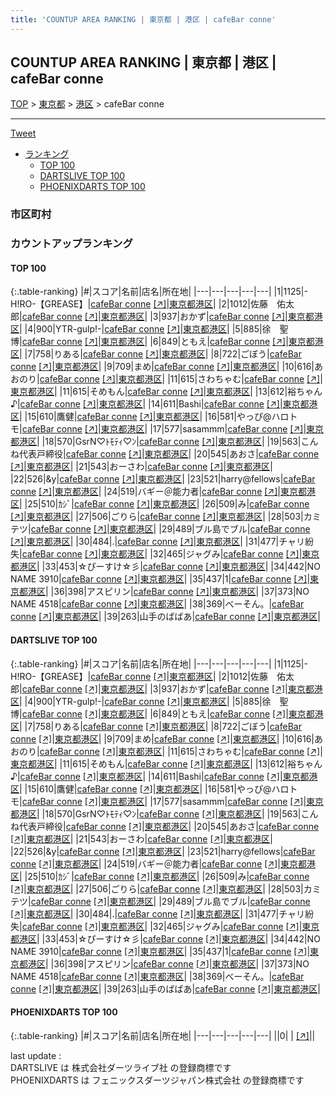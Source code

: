 ```yaml
---
title: 'COUNTUP AREA RANKING | 東京都 | 港区 | cafeBar conne'
---
```

## COUNTUP AREA RANKING | 東京都 | 港区 | cafeBar conne

[TOP](/darts/rank/) > [東京都](/darts/rank/東京都/) > [港区](/darts/rank/東京都/港区/) > cafeBar conne

___

<a href="https://twitter.com/share?ref_src=twsrc%5Etfw" data-text="COUNTUP AREA RANKING | 東京都港区cafeBar conne" class="twitter-share-button" data-hashtags="DARTSLIVE,PHOENIXDARTS,darts,ダーツ" data-show-count="false">Tweet</a>

* [ランキング](#カウントアップランキング)
    * [TOP 100](#top-100)
    * [DARTSLIVE TOP 100](#dartslive-top-100)
    * [PHOENIXDARTS TOP 100](#phoenixdarts-top-100)

### 市区町村

<ul>

</ul>

### カウントアップランキング

#### TOP 100



{:.table-ranking}
|#|スコア|名前|店名|所在地|
|---|---|---|---|---|
|1|1125|<span class="rank-name-dl">-H!RO-【GREASE】</span>|<a href="/darts/rank/shops/3746c61ee72d8f705f9f3321c1147265.html">cafeBar conne</a> <a href="https://search.dartslive.com/jp/shop/3746c61ee72d8f705f9f3321c1147265">[↗]</a>|<a href="/darts/rank/東京都/港区">東京都港区</a>|
|2|1012|<span class="rank-name-dl">佐藤　佑太郎</span>|<a href="/darts/rank/shops/3746c61ee72d8f705f9f3321c1147265.html">cafeBar conne</a> <a href="https://search.dartslive.com/jp/shop/3746c61ee72d8f705f9f3321c1147265">[↗]</a>|<a href="/darts/rank/東京都/港区">東京都港区</a>|
|3|937|<span class="rank-name-dl">おかず</span>|<a href="/darts/rank/shops/3746c61ee72d8f705f9f3321c1147265.html">cafeBar conne</a> <a href="https://search.dartslive.com/jp/shop/3746c61ee72d8f705f9f3321c1147265">[↗]</a>|<a href="/darts/rank/東京都/港区">東京都港区</a>|
|4|900|<span class="rank-name-dl">YTR-gulp!-</span>|<a href="/darts/rank/shops/3746c61ee72d8f705f9f3321c1147265.html">cafeBar conne</a> <a href="https://search.dartslive.com/jp/shop/3746c61ee72d8f705f9f3321c1147265">[↗]</a>|<a href="/darts/rank/東京都/港区">東京都港区</a>|
|5|885|<span class="rank-name-dl">徐　聖博</span>|<a href="/darts/rank/shops/3746c61ee72d8f705f9f3321c1147265.html">cafeBar conne</a> <a href="https://search.dartslive.com/jp/shop/3746c61ee72d8f705f9f3321c1147265">[↗]</a>|<a href="/darts/rank/東京都/港区">東京都港区</a>|
|6|849|<span class="rank-name-dl">ともえ</span>|<a href="/darts/rank/shops/3746c61ee72d8f705f9f3321c1147265.html">cafeBar conne</a> <a href="https://search.dartslive.com/jp/shop/3746c61ee72d8f705f9f3321c1147265">[↗]</a>|<a href="/darts/rank/東京都/港区">東京都港区</a>|
|7|758|<span class="rank-name-dl">りある</span>|<a href="/darts/rank/shops/3746c61ee72d8f705f9f3321c1147265.html">cafeBar conne</a> <a href="https://search.dartslive.com/jp/shop/3746c61ee72d8f705f9f3321c1147265">[↗]</a>|<a href="/darts/rank/東京都/港区">東京都港区</a>|
|8|722|<span class="rank-name-dl">ごぼう</span>|<a href="/darts/rank/shops/3746c61ee72d8f705f9f3321c1147265.html">cafeBar conne</a> <a href="https://search.dartslive.com/jp/shop/3746c61ee72d8f705f9f3321c1147265">[↗]</a>|<a href="/darts/rank/東京都/港区">東京都港区</a>|
|9|709|<span class="rank-name-dl">まめ</span>|<a href="/darts/rank/shops/3746c61ee72d8f705f9f3321c1147265.html">cafeBar conne</a> <a href="https://search.dartslive.com/jp/shop/3746c61ee72d8f705f9f3321c1147265">[↗]</a>|<a href="/darts/rank/東京都/港区">東京都港区</a>|
|10|616|<span class="rank-name-dl">あおのり</span>|<a href="/darts/rank/shops/3746c61ee72d8f705f9f3321c1147265.html">cafeBar conne</a> <a href="https://search.dartslive.com/jp/shop/3746c61ee72d8f705f9f3321c1147265">[↗]</a>|<a href="/darts/rank/東京都/港区">東京都港区</a>|
|11|615|<span class="rank-name-dl">さわちゃむ</span>|<a href="/darts/rank/shops/3746c61ee72d8f705f9f3321c1147265.html">cafeBar conne</a> <a href="https://search.dartslive.com/jp/shop/3746c61ee72d8f705f9f3321c1147265">[↗]</a>|<a href="/darts/rank/東京都/港区">東京都港区</a>|
|11|615|<span class="rank-name-dl">そめもん</span>|<a href="/darts/rank/shops/3746c61ee72d8f705f9f3321c1147265.html">cafeBar conne</a> <a href="https://search.dartslive.com/jp/shop/3746c61ee72d8f705f9f3321c1147265">[↗]</a>|<a href="/darts/rank/東京都/港区">東京都港区</a>|
|13|612|<span class="rank-name-dl">裕ちゃん♪</span>|<a href="/darts/rank/shops/3746c61ee72d8f705f9f3321c1147265.html">cafeBar conne</a> <a href="https://search.dartslive.com/jp/shop/3746c61ee72d8f705f9f3321c1147265">[↗]</a>|<a href="/darts/rank/東京都/港区">東京都港区</a>|
|14|611|<span class="rank-name-dl">Bashi</span>|<a href="/darts/rank/shops/3746c61ee72d8f705f9f3321c1147265.html">cafeBar conne</a> <a href="https://search.dartslive.com/jp/shop/3746c61ee72d8f705f9f3321c1147265">[↗]</a>|<a href="/darts/rank/東京都/港区">東京都港区</a>|
|15|610|<span class="rank-name-dl">鷹健</span>|<a href="/darts/rank/shops/3746c61ee72d8f705f9f3321c1147265.html">cafeBar conne</a> <a href="https://search.dartslive.com/jp/shop/3746c61ee72d8f705f9f3321c1147265">[↗]</a>|<a href="/darts/rank/東京都/港区">東京都港区</a>|
|16|581|<span class="rank-name-dl">やっぴ@ハロトモ</span>|<a href="/darts/rank/shops/3746c61ee72d8f705f9f3321c1147265.html">cafeBar conne</a> <a href="https://search.dartslive.com/jp/shop/3746c61ee72d8f705f9f3321c1147265">[↗]</a>|<a href="/darts/rank/東京都/港区">東京都港区</a>|
|17|577|<span class="rank-name-dl">sasammm</span>|<a href="/darts/rank/shops/3746c61ee72d8f705f9f3321c1147265.html">cafeBar conne</a> <a href="https://search.dartslive.com/jp/shop/3746c61ee72d8f705f9f3321c1147265">[↗]</a>|<a href="/darts/rank/東京都/港区">東京都港区</a>|
|18|570|<span class="rank-name-dl">GsrN♡ﾄﾓﾃｨ♡ﾝ</span>|<a href="/darts/rank/shops/3746c61ee72d8f705f9f3321c1147265.html">cafeBar conne</a> <a href="https://search.dartslive.com/jp/shop/3746c61ee72d8f705f9f3321c1147265">[↗]</a>|<a href="/darts/rank/東京都/港区">東京都港区</a>|
|19|563|<span class="rank-name-dl">こんね代表戸締役</span>|<a href="/darts/rank/shops/3746c61ee72d8f705f9f3321c1147265.html">cafeBar conne</a> <a href="https://search.dartslive.com/jp/shop/3746c61ee72d8f705f9f3321c1147265">[↗]</a>|<a href="/darts/rank/東京都/港区">東京都港区</a>|
|20|545|<span class="rank-name-dl">あおさ</span>|<a href="/darts/rank/shops/3746c61ee72d8f705f9f3321c1147265.html">cafeBar conne</a> <a href="https://search.dartslive.com/jp/shop/3746c61ee72d8f705f9f3321c1147265">[↗]</a>|<a href="/darts/rank/東京都/港区">東京都港区</a>|
|21|543|<span class="rank-name-dl">おーさわ</span>|<a href="/darts/rank/shops/3746c61ee72d8f705f9f3321c1147265.html">cafeBar conne</a> <a href="https://search.dartslive.com/jp/shop/3746c61ee72d8f705f9f3321c1147265">[↗]</a>|<a href="/darts/rank/東京都/港区">東京都港区</a>|
|22|526|<span class="rank-name-dl">&amp;y</span>|<a href="/darts/rank/shops/3746c61ee72d8f705f9f3321c1147265.html">cafeBar conne</a> <a href="https://search.dartslive.com/jp/shop/3746c61ee72d8f705f9f3321c1147265">[↗]</a>|<a href="/darts/rank/東京都/港区">東京都港区</a>|
|23|521|<span class="rank-name-dl">harry@fellows</span>|<a href="/darts/rank/shops/3746c61ee72d8f705f9f3321c1147265.html">cafeBar conne</a> <a href="https://search.dartslive.com/jp/shop/3746c61ee72d8f705f9f3321c1147265">[↗]</a>|<a href="/darts/rank/東京都/港区">東京都港区</a>|
|24|519|<span class="rank-name-dl">バギー＠能力者</span>|<a href="/darts/rank/shops/3746c61ee72d8f705f9f3321c1147265.html">cafeBar conne</a> <a href="https://search.dartslive.com/jp/shop/3746c61ee72d8f705f9f3321c1147265">[↗]</a>|<a href="/darts/rank/東京都/港区">東京都港区</a>|
|25|510|<span class="rank-name-dl">ｶｼﾞ</span>|<a href="/darts/rank/shops/3746c61ee72d8f705f9f3321c1147265.html">cafeBar conne</a> <a href="https://search.dartslive.com/jp/shop/3746c61ee72d8f705f9f3321c1147265">[↗]</a>|<a href="/darts/rank/東京都/港区">東京都港区</a>|
|26|509|<span class="rank-name-dl">み</span>|<a href="/darts/rank/shops/3746c61ee72d8f705f9f3321c1147265.html">cafeBar conne</a> <a href="https://search.dartslive.com/jp/shop/3746c61ee72d8f705f9f3321c1147265">[↗]</a>|<a href="/darts/rank/東京都/港区">東京都港区</a>|
|27|506|<span class="rank-name-dl">ごりら</span>|<a href="/darts/rank/shops/3746c61ee72d8f705f9f3321c1147265.html">cafeBar conne</a> <a href="https://search.dartslive.com/jp/shop/3746c61ee72d8f705f9f3321c1147265">[↗]</a>|<a href="/darts/rank/東京都/港区">東京都港区</a>|
|28|503|<span class="rank-name-dl">カミテツ</span>|<a href="/darts/rank/shops/3746c61ee72d8f705f9f3321c1147265.html">cafeBar conne</a> <a href="https://search.dartslive.com/jp/shop/3746c61ee72d8f705f9f3321c1147265">[↗]</a>|<a href="/darts/rank/東京都/港区">東京都港区</a>|
|29|489|<span class="rank-name-dl">ブル島でブル</span>|<a href="/darts/rank/shops/3746c61ee72d8f705f9f3321c1147265.html">cafeBar conne</a> <a href="https://search.dartslive.com/jp/shop/3746c61ee72d8f705f9f3321c1147265">[↗]</a>|<a href="/darts/rank/東京都/港区">東京都港区</a>|
|30|484|<span class="rank-name-dl">.</span>|<a href="/darts/rank/shops/3746c61ee72d8f705f9f3321c1147265.html">cafeBar conne</a> <a href="https://search.dartslive.com/jp/shop/3746c61ee72d8f705f9f3321c1147265">[↗]</a>|<a href="/darts/rank/東京都/港区">東京都港区</a>|
|31|477|<span class="rank-name-dl">チャリ紛失</span>|<a href="/darts/rank/shops/3746c61ee72d8f705f9f3321c1147265.html">cafeBar conne</a> <a href="https://search.dartslive.com/jp/shop/3746c61ee72d8f705f9f3321c1147265">[↗]</a>|<a href="/darts/rank/東京都/港区">東京都港区</a>|
|32|465|<span class="rank-name-dl">ジャグみ</span>|<a href="/darts/rank/shops/3746c61ee72d8f705f9f3321c1147265.html">cafeBar conne</a> <a href="https://search.dartslive.com/jp/shop/3746c61ee72d8f705f9f3321c1147265">[↗]</a>|<a href="/darts/rank/東京都/港区">東京都港区</a>|
|33|453|<span class="rank-name-dl">☆ぴーすけ☆彡</span>|<a href="/darts/rank/shops/3746c61ee72d8f705f9f3321c1147265.html">cafeBar conne</a> <a href="https://search.dartslive.com/jp/shop/3746c61ee72d8f705f9f3321c1147265">[↗]</a>|<a href="/darts/rank/東京都/港区">東京都港区</a>|
|34|442|<span class="rank-name-dl">NO NAME 3910</span>|<a href="/darts/rank/shops/3746c61ee72d8f705f9f3321c1147265.html">cafeBar conne</a> <a href="https://search.dartslive.com/jp/shop/3746c61ee72d8f705f9f3321c1147265">[↗]</a>|<a href="/darts/rank/東京都/港区">東京都港区</a>|
|35|437|<span class="rank-name-dl">1</span>|<a href="/darts/rank/shops/3746c61ee72d8f705f9f3321c1147265.html">cafeBar conne</a> <a href="https://search.dartslive.com/jp/shop/3746c61ee72d8f705f9f3321c1147265">[↗]</a>|<a href="/darts/rank/東京都/港区">東京都港区</a>|
|36|398|<span class="rank-name-dl">アスピリン</span>|<a href="/darts/rank/shops/3746c61ee72d8f705f9f3321c1147265.html">cafeBar conne</a> <a href="https://search.dartslive.com/jp/shop/3746c61ee72d8f705f9f3321c1147265">[↗]</a>|<a href="/darts/rank/東京都/港区">東京都港区</a>|
|37|373|<span class="rank-name-dl">NO NAME 4518</span>|<a href="/darts/rank/shops/3746c61ee72d8f705f9f3321c1147265.html">cafeBar conne</a> <a href="https://search.dartslive.com/jp/shop/3746c61ee72d8f705f9f3321c1147265">[↗]</a>|<a href="/darts/rank/東京都/港区">東京都港区</a>|
|38|369|<span class="rank-name-dl">べーそん。</span>|<a href="/darts/rank/shops/3746c61ee72d8f705f9f3321c1147265.html">cafeBar conne</a> <a href="https://search.dartslive.com/jp/shop/3746c61ee72d8f705f9f3321c1147265">[↗]</a>|<a href="/darts/rank/東京都/港区">東京都港区</a>|
|39|263|<span class="rank-name-dl">山手のばばあ</span>|<a href="/darts/rank/shops/3746c61ee72d8f705f9f3321c1147265.html">cafeBar conne</a> <a href="https://search.dartslive.com/jp/shop/3746c61ee72d8f705f9f3321c1147265">[↗]</a>|<a href="/darts/rank/東京都/港区">東京都港区</a>|


#### DARTSLIVE TOP 100



{:.table-ranking}
|#|スコア|名前|店名|所在地|
|---|---|---|---|---|
|1|1125|<span class="rank-name-dl">-H!RO-【GREASE】</span>|<a href="/darts/rank/shops/3746c61ee72d8f705f9f3321c1147265.html">cafeBar conne</a> <a href="https://search.dartslive.com/jp/shop/3746c61ee72d8f705f9f3321c1147265">[↗]</a>|<a href="/darts/rank/東京都/港区">東京都港区</a>|
|2|1012|<span class="rank-name-dl">佐藤　佑太郎</span>|<a href="/darts/rank/shops/3746c61ee72d8f705f9f3321c1147265.html">cafeBar conne</a> <a href="https://search.dartslive.com/jp/shop/3746c61ee72d8f705f9f3321c1147265">[↗]</a>|<a href="/darts/rank/東京都/港区">東京都港区</a>|
|3|937|<span class="rank-name-dl">おかず</span>|<a href="/darts/rank/shops/3746c61ee72d8f705f9f3321c1147265.html">cafeBar conne</a> <a href="https://search.dartslive.com/jp/shop/3746c61ee72d8f705f9f3321c1147265">[↗]</a>|<a href="/darts/rank/東京都/港区">東京都港区</a>|
|4|900|<span class="rank-name-dl">YTR-gulp!-</span>|<a href="/darts/rank/shops/3746c61ee72d8f705f9f3321c1147265.html">cafeBar conne</a> <a href="https://search.dartslive.com/jp/shop/3746c61ee72d8f705f9f3321c1147265">[↗]</a>|<a href="/darts/rank/東京都/港区">東京都港区</a>|
|5|885|<span class="rank-name-dl">徐　聖博</span>|<a href="/darts/rank/shops/3746c61ee72d8f705f9f3321c1147265.html">cafeBar conne</a> <a href="https://search.dartslive.com/jp/shop/3746c61ee72d8f705f9f3321c1147265">[↗]</a>|<a href="/darts/rank/東京都/港区">東京都港区</a>|
|6|849|<span class="rank-name-dl">ともえ</span>|<a href="/darts/rank/shops/3746c61ee72d8f705f9f3321c1147265.html">cafeBar conne</a> <a href="https://search.dartslive.com/jp/shop/3746c61ee72d8f705f9f3321c1147265">[↗]</a>|<a href="/darts/rank/東京都/港区">東京都港区</a>|
|7|758|<span class="rank-name-dl">りある</span>|<a href="/darts/rank/shops/3746c61ee72d8f705f9f3321c1147265.html">cafeBar conne</a> <a href="https://search.dartslive.com/jp/shop/3746c61ee72d8f705f9f3321c1147265">[↗]</a>|<a href="/darts/rank/東京都/港区">東京都港区</a>|
|8|722|<span class="rank-name-dl">ごぼう</span>|<a href="/darts/rank/shops/3746c61ee72d8f705f9f3321c1147265.html">cafeBar conne</a> <a href="https://search.dartslive.com/jp/shop/3746c61ee72d8f705f9f3321c1147265">[↗]</a>|<a href="/darts/rank/東京都/港区">東京都港区</a>|
|9|709|<span class="rank-name-dl">まめ</span>|<a href="/darts/rank/shops/3746c61ee72d8f705f9f3321c1147265.html">cafeBar conne</a> <a href="https://search.dartslive.com/jp/shop/3746c61ee72d8f705f9f3321c1147265">[↗]</a>|<a href="/darts/rank/東京都/港区">東京都港区</a>|
|10|616|<span class="rank-name-dl">あおのり</span>|<a href="/darts/rank/shops/3746c61ee72d8f705f9f3321c1147265.html">cafeBar conne</a> <a href="https://search.dartslive.com/jp/shop/3746c61ee72d8f705f9f3321c1147265">[↗]</a>|<a href="/darts/rank/東京都/港区">東京都港区</a>|
|11|615|<span class="rank-name-dl">さわちゃむ</span>|<a href="/darts/rank/shops/3746c61ee72d8f705f9f3321c1147265.html">cafeBar conne</a> <a href="https://search.dartslive.com/jp/shop/3746c61ee72d8f705f9f3321c1147265">[↗]</a>|<a href="/darts/rank/東京都/港区">東京都港区</a>|
|11|615|<span class="rank-name-dl">そめもん</span>|<a href="/darts/rank/shops/3746c61ee72d8f705f9f3321c1147265.html">cafeBar conne</a> <a href="https://search.dartslive.com/jp/shop/3746c61ee72d8f705f9f3321c1147265">[↗]</a>|<a href="/darts/rank/東京都/港区">東京都港区</a>|
|13|612|<span class="rank-name-dl">裕ちゃん♪</span>|<a href="/darts/rank/shops/3746c61ee72d8f705f9f3321c1147265.html">cafeBar conne</a> <a href="https://search.dartslive.com/jp/shop/3746c61ee72d8f705f9f3321c1147265">[↗]</a>|<a href="/darts/rank/東京都/港区">東京都港区</a>|
|14|611|<span class="rank-name-dl">Bashi</span>|<a href="/darts/rank/shops/3746c61ee72d8f705f9f3321c1147265.html">cafeBar conne</a> <a href="https://search.dartslive.com/jp/shop/3746c61ee72d8f705f9f3321c1147265">[↗]</a>|<a href="/darts/rank/東京都/港区">東京都港区</a>|
|15|610|<span class="rank-name-dl">鷹健</span>|<a href="/darts/rank/shops/3746c61ee72d8f705f9f3321c1147265.html">cafeBar conne</a> <a href="https://search.dartslive.com/jp/shop/3746c61ee72d8f705f9f3321c1147265">[↗]</a>|<a href="/darts/rank/東京都/港区">東京都港区</a>|
|16|581|<span class="rank-name-dl">やっぴ@ハロトモ</span>|<a href="/darts/rank/shops/3746c61ee72d8f705f9f3321c1147265.html">cafeBar conne</a> <a href="https://search.dartslive.com/jp/shop/3746c61ee72d8f705f9f3321c1147265">[↗]</a>|<a href="/darts/rank/東京都/港区">東京都港区</a>|
|17|577|<span class="rank-name-dl">sasammm</span>|<a href="/darts/rank/shops/3746c61ee72d8f705f9f3321c1147265.html">cafeBar conne</a> <a href="https://search.dartslive.com/jp/shop/3746c61ee72d8f705f9f3321c1147265">[↗]</a>|<a href="/darts/rank/東京都/港区">東京都港区</a>|
|18|570|<span class="rank-name-dl">GsrN♡ﾄﾓﾃｨ♡ﾝ</span>|<a href="/darts/rank/shops/3746c61ee72d8f705f9f3321c1147265.html">cafeBar conne</a> <a href="https://search.dartslive.com/jp/shop/3746c61ee72d8f705f9f3321c1147265">[↗]</a>|<a href="/darts/rank/東京都/港区">東京都港区</a>|
|19|563|<span class="rank-name-dl">こんね代表戸締役</span>|<a href="/darts/rank/shops/3746c61ee72d8f705f9f3321c1147265.html">cafeBar conne</a> <a href="https://search.dartslive.com/jp/shop/3746c61ee72d8f705f9f3321c1147265">[↗]</a>|<a href="/darts/rank/東京都/港区">東京都港区</a>|
|20|545|<span class="rank-name-dl">あおさ</span>|<a href="/darts/rank/shops/3746c61ee72d8f705f9f3321c1147265.html">cafeBar conne</a> <a href="https://search.dartslive.com/jp/shop/3746c61ee72d8f705f9f3321c1147265">[↗]</a>|<a href="/darts/rank/東京都/港区">東京都港区</a>|
|21|543|<span class="rank-name-dl">おーさわ</span>|<a href="/darts/rank/shops/3746c61ee72d8f705f9f3321c1147265.html">cafeBar conne</a> <a href="https://search.dartslive.com/jp/shop/3746c61ee72d8f705f9f3321c1147265">[↗]</a>|<a href="/darts/rank/東京都/港区">東京都港区</a>|
|22|526|<span class="rank-name-dl">&amp;y</span>|<a href="/darts/rank/shops/3746c61ee72d8f705f9f3321c1147265.html">cafeBar conne</a> <a href="https://search.dartslive.com/jp/shop/3746c61ee72d8f705f9f3321c1147265">[↗]</a>|<a href="/darts/rank/東京都/港区">東京都港区</a>|
|23|521|<span class="rank-name-dl">harry@fellows</span>|<a href="/darts/rank/shops/3746c61ee72d8f705f9f3321c1147265.html">cafeBar conne</a> <a href="https://search.dartslive.com/jp/shop/3746c61ee72d8f705f9f3321c1147265">[↗]</a>|<a href="/darts/rank/東京都/港区">東京都港区</a>|
|24|519|<span class="rank-name-dl">バギー＠能力者</span>|<a href="/darts/rank/shops/3746c61ee72d8f705f9f3321c1147265.html">cafeBar conne</a> <a href="https://search.dartslive.com/jp/shop/3746c61ee72d8f705f9f3321c1147265">[↗]</a>|<a href="/darts/rank/東京都/港区">東京都港区</a>|
|25|510|<span class="rank-name-dl">ｶｼﾞ</span>|<a href="/darts/rank/shops/3746c61ee72d8f705f9f3321c1147265.html">cafeBar conne</a> <a href="https://search.dartslive.com/jp/shop/3746c61ee72d8f705f9f3321c1147265">[↗]</a>|<a href="/darts/rank/東京都/港区">東京都港区</a>|
|26|509|<span class="rank-name-dl">み</span>|<a href="/darts/rank/shops/3746c61ee72d8f705f9f3321c1147265.html">cafeBar conne</a> <a href="https://search.dartslive.com/jp/shop/3746c61ee72d8f705f9f3321c1147265">[↗]</a>|<a href="/darts/rank/東京都/港区">東京都港区</a>|
|27|506|<span class="rank-name-dl">ごりら</span>|<a href="/darts/rank/shops/3746c61ee72d8f705f9f3321c1147265.html">cafeBar conne</a> <a href="https://search.dartslive.com/jp/shop/3746c61ee72d8f705f9f3321c1147265">[↗]</a>|<a href="/darts/rank/東京都/港区">東京都港区</a>|
|28|503|<span class="rank-name-dl">カミテツ</span>|<a href="/darts/rank/shops/3746c61ee72d8f705f9f3321c1147265.html">cafeBar conne</a> <a href="https://search.dartslive.com/jp/shop/3746c61ee72d8f705f9f3321c1147265">[↗]</a>|<a href="/darts/rank/東京都/港区">東京都港区</a>|
|29|489|<span class="rank-name-dl">ブル島でブル</span>|<a href="/darts/rank/shops/3746c61ee72d8f705f9f3321c1147265.html">cafeBar conne</a> <a href="https://search.dartslive.com/jp/shop/3746c61ee72d8f705f9f3321c1147265">[↗]</a>|<a href="/darts/rank/東京都/港区">東京都港区</a>|
|30|484|<span class="rank-name-dl">.</span>|<a href="/darts/rank/shops/3746c61ee72d8f705f9f3321c1147265.html">cafeBar conne</a> <a href="https://search.dartslive.com/jp/shop/3746c61ee72d8f705f9f3321c1147265">[↗]</a>|<a href="/darts/rank/東京都/港区">東京都港区</a>|
|31|477|<span class="rank-name-dl">チャリ紛失</span>|<a href="/darts/rank/shops/3746c61ee72d8f705f9f3321c1147265.html">cafeBar conne</a> <a href="https://search.dartslive.com/jp/shop/3746c61ee72d8f705f9f3321c1147265">[↗]</a>|<a href="/darts/rank/東京都/港区">東京都港区</a>|
|32|465|<span class="rank-name-dl">ジャグみ</span>|<a href="/darts/rank/shops/3746c61ee72d8f705f9f3321c1147265.html">cafeBar conne</a> <a href="https://search.dartslive.com/jp/shop/3746c61ee72d8f705f9f3321c1147265">[↗]</a>|<a href="/darts/rank/東京都/港区">東京都港区</a>|
|33|453|<span class="rank-name-dl">☆ぴーすけ☆彡</span>|<a href="/darts/rank/shops/3746c61ee72d8f705f9f3321c1147265.html">cafeBar conne</a> <a href="https://search.dartslive.com/jp/shop/3746c61ee72d8f705f9f3321c1147265">[↗]</a>|<a href="/darts/rank/東京都/港区">東京都港区</a>|
|34|442|<span class="rank-name-dl">NO NAME 3910</span>|<a href="/darts/rank/shops/3746c61ee72d8f705f9f3321c1147265.html">cafeBar conne</a> <a href="https://search.dartslive.com/jp/shop/3746c61ee72d8f705f9f3321c1147265">[↗]</a>|<a href="/darts/rank/東京都/港区">東京都港区</a>|
|35|437|<span class="rank-name-dl">1</span>|<a href="/darts/rank/shops/3746c61ee72d8f705f9f3321c1147265.html">cafeBar conne</a> <a href="https://search.dartslive.com/jp/shop/3746c61ee72d8f705f9f3321c1147265">[↗]</a>|<a href="/darts/rank/東京都/港区">東京都港区</a>|
|36|398|<span class="rank-name-dl">アスピリン</span>|<a href="/darts/rank/shops/3746c61ee72d8f705f9f3321c1147265.html">cafeBar conne</a> <a href="https://search.dartslive.com/jp/shop/3746c61ee72d8f705f9f3321c1147265">[↗]</a>|<a href="/darts/rank/東京都/港区">東京都港区</a>|
|37|373|<span class="rank-name-dl">NO NAME 4518</span>|<a href="/darts/rank/shops/3746c61ee72d8f705f9f3321c1147265.html">cafeBar conne</a> <a href="https://search.dartslive.com/jp/shop/3746c61ee72d8f705f9f3321c1147265">[↗]</a>|<a href="/darts/rank/東京都/港区">東京都港区</a>|
|38|369|<span class="rank-name-dl">べーそん。</span>|<a href="/darts/rank/shops/3746c61ee72d8f705f9f3321c1147265.html">cafeBar conne</a> <a href="https://search.dartslive.com/jp/shop/3746c61ee72d8f705f9f3321c1147265">[↗]</a>|<a href="/darts/rank/東京都/港区">東京都港区</a>|
|39|263|<span class="rank-name-dl">山手のばばあ</span>|<a href="/darts/rank/shops/3746c61ee72d8f705f9f3321c1147265.html">cafeBar conne</a> <a href="https://search.dartslive.com/jp/shop/3746c61ee72d8f705f9f3321c1147265">[↗]</a>|<a href="/darts/rank/東京都/港区">東京都港区</a>|


#### PHOENIXDARTS TOP 100



{:.table-ranking}
|#|スコア|名前|店名|所在地|
|---|---|---|---|---|
||0|<span class="rank-name-dl"> </span>|<a href="/darts/rank/shops/.html"></a> <a href="">[↗]</a>|<a href="/darts/rank//"></a>|


<div class="footer border-top border-gray-light mt-5 pt-3 text-right text-gray">
    last update : <span style="font-weight: italic" id="foot_last_modified"></span><br />
    DARTSLIVE は 株式会社ダーツライブ社 の登録商標です<br />
    PHOENIXDARTS は フェニックスダーツジャパン株式会社 の登録商標です<br />
</div>

<script src="https://cdnjs.cloudflare.com/ajax/libs/jquery.tablesorter/2.31.3/js/jquery.tablesorter.min.js" integrity="sha512-qzgd5cYSZcosqpzpn7zF2ZId8f/8CHmFKZ8j7mU4OUXTNRd5g+ZHBPsgKEwoqxCtdQvExE5LprwwPAgoicguNg==" crossorigin="anonymous" referrerpolicy="no-referrer"></script>
<link rel="stylesheet" href="https://cdnjs.cloudflare.com/ajax/libs/jquery.tablesorter/2.31.3/css/theme.default.min.css" integrity="sha512-wghhOJkjQX0Lh3NSWvNKeZ0ZpNn+SPVXX1Qyc9OCaogADktxrBiBdKGDoqVUOyhStvMBmJQ8ZdMHiR3wuEq8+w==" crossorigin="anonymous" referrerpolicy="no-referrer" />
<script>
$(function() {
    $(".table-ranking").tablesorter({sortList:[[0, 0]]});
    $("#foot_last_modified").text(formatDate(new Date(document.lastModified), 'yyyy-MM-dd HH:mm:ss'));
});
</script>

<script async src="https://platform.twitter.com/widgets.js" charset="utf-8"></script>